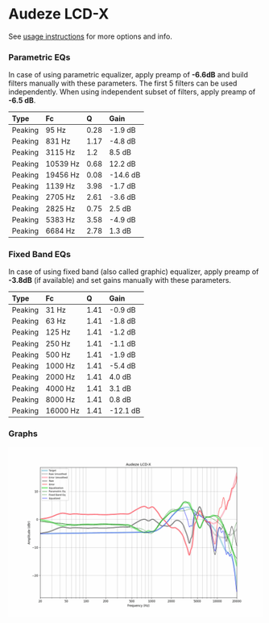 # Audeze LCD-X
See [usage instructions](https://github.com/jaakkopasanen/AutoEq#usage) for more options and info.

### Parametric EQs
In case of using parametric equalizer, apply preamp of **-6.6dB** and build filters manually
with these parameters. The first 5 filters can be used independently.
When using independent subset of filters, apply preamp of **-6.5 dB**.

| Type    | Fc       |    Q | Gain     |
|:--------|:---------|:-----|:---------|
| Peaking | 95 Hz    | 0.28 | -1.9 dB  |
| Peaking | 831 Hz   | 1.17 | -4.8 dB  |
| Peaking | 3115 Hz  | 1.2  | 8.5 dB   |
| Peaking | 10539 Hz | 0.68 | 12.2 dB  |
| Peaking | 19456 Hz | 0.08 | -14.6 dB |
| Peaking | 1139 Hz  | 3.98 | -1.7 dB  |
| Peaking | 2705 Hz  | 2.61 | -3.6 dB  |
| Peaking | 2825 Hz  | 0.75 | 2.5 dB   |
| Peaking | 5383 Hz  | 3.58 | -4.9 dB  |
| Peaking | 6684 Hz  | 2.78 | 1.3 dB   |

### Fixed Band EQs
In case of using fixed band (also called graphic) equalizer, apply preamp of **-3.8dB**
(if available) and set gains manually with these parameters.

| Type    | Fc       |    Q | Gain     |
|:--------|:---------|:-----|:---------|
| Peaking | 31 Hz    | 1.41 | -0.9 dB  |
| Peaking | 63 Hz    | 1.41 | -1.8 dB  |
| Peaking | 125 Hz   | 1.41 | -1.2 dB  |
| Peaking | 250 Hz   | 1.41 | -1.1 dB  |
| Peaking | 500 Hz   | 1.41 | -1.9 dB  |
| Peaking | 1000 Hz  | 1.41 | -5.4 dB  |
| Peaking | 2000 Hz  | 1.41 | 4.0 dB   |
| Peaking | 4000 Hz  | 1.41 | 3.1 dB   |
| Peaking | 8000 Hz  | 1.41 | 0.8 dB   |
| Peaking | 16000 Hz | 1.41 | -12.1 dB |

### Graphs
![](./Audeze%20LCD-X.png)
